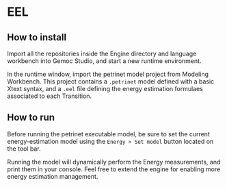 # EEL

## How to install

Import all the repositories inside the Engine directory and language workbench into Gemoc Studio, and start a new runtime environment.

In the runtime window, import the petrinet model project from Modeling Workbench.
This project contains a `.petrinet` model defined with a basic Xtext syntax, and a `.eel` file defining the energy estimation formulaes associated to each Transition.

## How to run

Before running the petrinet executable model, be sure to set the current energy-estimation model using the `Energy > Set model` button located on the tool bar.

Running the model will dynamically perform the Energy measurements, and print them in your console. Feel free to extend the engine for enabling more energy estimation management.
